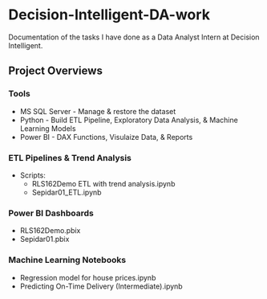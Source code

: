 # Decision-Intelligent-DA-work
Documentation of the tasks I have done as a Data Analyst Intern at Decision Intelligent.
## Project Overviews
### Tools
- MS SQL Server - Manage & restore the dataset
- Python - Build ETL Pipeline, Exploratory Data Analysis, & Machine Learning Models
- Power BI - DAX Functions, Visulaize Data, & Reports
### ETL Pipelines & Trend Analysis
- Scripts:
  - RLS162Demo ETL with trend analysis.ipynb
  - Sepidar01_ETL.ipynb
### Power BI Dashboards
- RLS162Demo.pbix
- Sepidar01.pbix
### Machine Learning Notebooks
- Regression model for house prices.ipynb
- Predicting On-Time Delivery (Intermediate).ipynb



